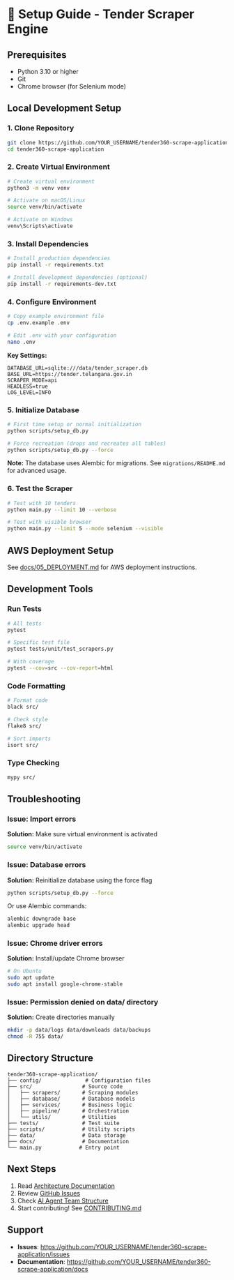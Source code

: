 # 🚀 Setup Guide - Tender Scraper Engine

## Prerequisites

- Python 3.10 or higher
- Git
- Chrome browser (for Selenium mode)

## Local Development Setup

### 1. Clone Repository

```bash
git clone https://github.com/YOUR_USERNAME/tender360-scrape-application.git
cd tender360-scrape-application
```

### 2. Create Virtual Environment

```bash
# Create virtual environment
python3 -m venv venv

# Activate on macOS/Linux
source venv/bin/activate

# Activate on Windows
venv\Scripts\activate
```

### 3. Install Dependencies

```bash
# Install production dependencies
pip install -r requirements.txt

# Install development dependencies (optional)
pip install -r requirements-dev.txt
```

### 4. Configure Environment

```bash
# Copy example environment file
cp .env.example .env

# Edit .env with your configuration
nano .env
```

**Key Settings:**
```
DATABASE_URL=sqlite:///data/tender_scraper.db
BASE_URL=https://tender.telangana.gov.in
SCRAPER_MODE=api
HEADLESS=true
LOG_LEVEL=INFO
```

### 5. Initialize Database

```bash
# First time setup or normal initialization
python scripts/setup_db.py

# Force recreation (drops and recreates all tables)
python scripts/setup_db.py --force
```

**Note:** The database uses Alembic for migrations. See `migrations/README.md` for advanced usage.

### 6. Test the Scraper

```bash
# Test with 10 tenders
python main.py --limit 10 --verbose

# Test with visible browser
python main.py --limit 5 --mode selenium --visible
```

## AWS Deployment Setup

See [docs/05_DEPLOYMENT.md](./05_DEPLOYMENT.md) for AWS deployment instructions.

## Development Tools

### Run Tests

```bash
# All tests
pytest

# Specific test file
pytest tests/unit/test_scrapers.py

# With coverage
pytest --cov=src --cov-report=html
```

### Code Formatting

```bash
# Format code
black src/

# Check style
flake8 src/

# Sort imports
isort src/
```

### Type Checking

```bash
mypy src/
```

## Troubleshooting

### Issue: Import errors

**Solution:** Make sure virtual environment is activated
```bash
source venv/bin/activate
```

### Issue: Database errors

**Solution:** Reinitialize database using the force flag
```bash
python scripts/setup_db.py --force
```

Or use Alembic commands:
```bash
alembic downgrade base
alembic upgrade head
```

### Issue: Chrome driver errors

**Solution:** Install/update Chrome browser
```bash
# On Ubuntu
sudo apt update
sudo apt install google-chrome-stable
```

### Issue: Permission denied on data/ directory

**Solution:** Create directories manually
```bash
mkdir -p data/logs data/downloads data/backups
chmod -R 755 data/
```

## Directory Structure

```
tender360-scrape-application/
├── config/              # Configuration files
├── src/                # Source code
│   ├── scrapers/       # Scraping modules
│   ├── database/       # Database models
│   ├── services/       # Business logic
│   ├── pipeline/       # Orchestration
│   └── utils/          # Utilities
├── tests/              # Test suite
├── scripts/            # Utility scripts
├── data/               # Data storage
├── docs/               # Documentation
└── main.py            # Entry point
```

## Next Steps

1. Read [Architecture Documentation](./06_ARCHITECTURE.md)
2. Review [GitHub Issues](./02_GITHUB_ISSUES.md)
3. Check [AI Agent Team Structure](./03_AI_AGENT_TEAM.md)
4. Start contributing! See [CONTRIBUTING.md](../CONTRIBUTING.md)

## Support

- **Issues**: https://github.com/YOUR_USERNAME/tender360-scrape-application/issues
- **Documentation**: https://github.com/YOUR_USERNAME/tender360-scrape-application/docs

